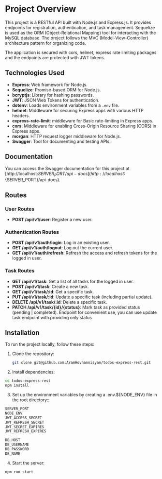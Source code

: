 # Project Overview

This project is a RESTful API built with Node.js and Express.js. It provides endpoints for registration, authentication, and task management. Sequelize is used as the ORM (Object-Relational Mapping) tool for interacting with the MySQL database. The project follows the MVC (Model-View-Controller) architecture pattern for organizing code.

The application is secured with cors, helmet, express rate limiting packages and the endpoints are protected with JWT tokens.

## Technologies Used

- **Express**: Web framework for Node.js.
- **Sequelize**: Promise-based ORM for Node.js.
- **bcryptjs**: Library for hashing passwords.
- **JWT**: JSON Web Tokens for authentication.
- **dotenv**: Loads environment variables from a `.env` file.
- **helmet**: Middleware for securing Express apps with various HTTP headers.
- **express-rate-limit**: middleware for Basic rate-limiting in Express apps.
- **cors**: Middleware for enabling Cross-Origin Resource Sharing (CORS) in Express apps.
- **morgan**: HTTP request logger middleware for Node.js.
- **Swagger**: Tool for documenting and testing APIs.

## Documentation

You can access the Swagger documentation for this project at [http://localhost:${SERVER_PORT}/api-docs](http://localhost:${SERVER_PORT}/api-docs).

## Routes

### User Routes

- **POST /api/v1/user**: Register a new user.

### Authentication Routes

- **POST /api/v1/auth/login**: Log in an existing user.
- **GET  /api/v1/auth/logout**: Log out the current user.
- **GET  /api/v1/auth/refresh**: Refresh the access and refresh tokens for the logged in user.

### Task Routes

- **GET /api/v1/task**: Get a list of all tasks for the logged in user.
- **POST /api/v1/task**: Create a new task.
- **GET /api/v1/task/:id**: Get a specific task.
- **PUT /api/v1/task/:id**: Update a specific task (including partial update).
- **DELETE /api/v1/task/:id**: Delete a specific task.
- **PATCH /api/v1/task/{id}/{status}**: Mark task as provided status (pending | completed). Endpoint for convenient use, you can use update task endpoint with providing only status

## Installation

To run the project locally, follow these steps:

1. Clone the repository:

   ```bash
   git clone git@github.com:AramHovhannisyan/todos-express-rest.git
   ```

2. Install dependencies:

  ```bash
  cd todos-express-rest
  npm install
   ```

3. Set up the environment variables by creating a .env.${NODE_ENV} file in the root directory::

  ```bash
  SERVER_PORT
  NODE_ENV
  JWT_ACCESS_SECRET
  JWT_REFRESH_SECRET
  JWT_SECRET_EXPIRES
  JWT_REFRESH_EXPIRES

  DB_HOST
  DB_USERNAME
  DB_PASSWORD
  DB_NAME
   ```

4. Start the server:

  ```bash
  npm run start
   ```